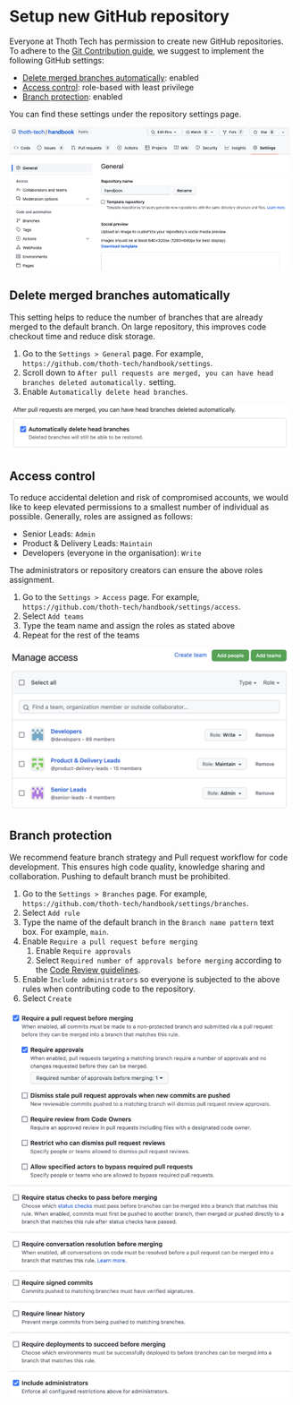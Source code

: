 # Setup new GitHub repository

Everyone at Thoth Tech has permission to create new GitHub repositories. To adhere to the
[Git Contribution guide](../../processes/quality-assurance/git-contribution-guide.md), we suggest to
implement the following GitHub settings:

- [Delete merged branches automatically](#delete-merge-branches-automatically): enabled
- [Access control](#access-control): role-based with least privilege
- [Branch protection](#branch-protection): enabled

You can find these settings under the repository settings page.

![repository settings](images/repository-settings.png)

## Delete merged branches automatically

This setting helps to reduce the number of branches that are already merged to the default branch.
On large repository, this improves code checkout time and reduce disk storage.

1. Go to the `Settings > General` page. For example,
   `https://github.com/thoth-tech/handbook/settings`.
1. Scroll down to
   `After pull requests are merged, you can have head branches deleted automatically.` setting.
1. Enable `Automatically delete head branches`.

![delete merged branches](images/delete-merged-branches.png)

## Access control

To reduce accidental deletion and risk of compromised accounts, we would like to keep elevated
permissions to a smallest number of individual as possible. Generally, roles are assigned as
follows:

- Senior Leads: `Admin`
- Product & Delivery Leads: `Maintain`
- Developers (everyone in the organisation): `Write`

The administrators or repository creators can ensure the above roles assignment.

1. Go to the `Settings > Access` page. For example,
   `https://github.com/thoth-tech/handbook/settings/access`.
1. Select `Add teams`
1. Type the team name and assign the roles as stated above
1. Repeat for the rest of the teams

![team access](images/team-access.png)

## Branch protection

We recommend feature branch strategy and Pull request workflow for code development. This ensures
high code quality, knowledge sharing and collaboration. Pushing to default branch must be
prohibited.

1. Go to the `Settings > Branches` page. For example,
   `https://github.com/thoth-tech/handbook/settings/branches`.
1. Select `Add rule`
1. Type the name of the default branch in the `Branch name pattern` text box. For example, `main`.
1. Enable `Require a pull request before merging`
   1. Enable `Require approvals`
   1. Select `Required number of approvals before merging` according to the
      [Code Review guidelines](../../processes/quality-assurance/git-contribution-guide.md#required-approvals).
1. Enable `Include administrators` so everyone is subjected to the above rules when contributing
   code to the repository.
1. Select `Create`

![branch protection](images/branch-protection.png)
